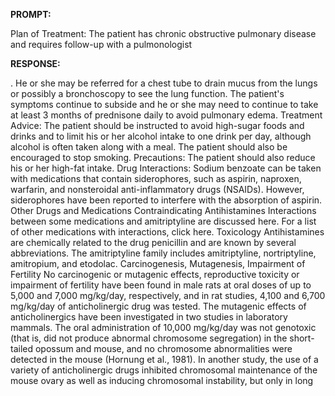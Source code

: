 **PROMPT:**

Plan of Treatment:  The patient has chronic obstructive pulmonary disease and requires follow-up with a pulmonologist

**RESPONSE:**

 . He or she may be referred for a chest tube to drain mucus from the lungs or possibly a bronchoscopy to see the lung function. The patient's symptoms continue to subside and he or she may need to continue to take at least 3 months of prednisone daily to avoid pulmonary edema.  Treatment Advice:  The patient should be instructed to avoid high-sugar foods and drinks and to limit his or her alcohol intake to one drink per day, although alcohol is often taken along with a meal. The patient should also be encouraged to stop smoking.  Precautions:  The patient should also reduce his or her high-fat intake.  Drug Interactions:  Sodium benzoate can be taken with medications that contain siderophores, such as aspirin, naproxen, warfarin, and nonsteroidal anti-inflammatory drugs (NSAIDs). However, siderophores have been reported to interfere with the absorption of aspirin.  Other Drugs and Medications Contraindicating Antihistamines  Interactions between some medications and amitriptyline are discussed here. For a list of other medications with interactions, click here.  Toxicology  Antihistamines are chemically related to the drug penicillin and are known by several abbreviations. The amitriptyline family includes amitriptyline, nortriptyline, amitropium, and etodolac.  Carcinogenesis, Mutagenesis, Impairment of Fertility  No carcinogenic or mutagenic effects, reproductive toxicity or impairment of fertility have been found in male rats at oral doses of up to 5,000 and 7,000 mg/kg/day, respectively, and in rat studies, 4,100 and 6,700 mg/kg/day of anticholinergic drug was tested.  The mutagenic effects of anticholinergics have been investigated in two studies in laboratory mammals. The oral administration of 10,000 mg/kg/day was not genotoxic (that is, did not produce abnormal chromosome segregation) in the short-tailed opossum and mouse, and no chromosome abnormalities were detected in the mouse (Hornung et al., 1981). In another study, the use of a variety of anticholinergic drugs inhibited chromosomal maintenance of the mouse ovary as well as inducing chromosomal instability, but only in long